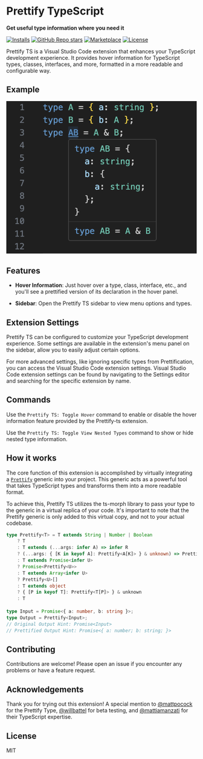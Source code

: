 # Prettify TypeScript

**Get useful type information where you need it**

[![Installs](https://img.shields.io/vscode-marketplace/d/MylesMurphy.prettify-ts.svg)](https://marketplace.visualstudio.com/items?itemName=MylesMurphy.prettify-ts)
[![GitHub Repo stars](https://img.shields.io/github/stars/mylesmmurphy/prettify-ts?style=social)](https://github.com/mylesmmurphy/prettify-ts)
[![Marketplace](https://img.shields.io/vscode-marketplace/v/MylesMurphy.prettify-ts.svg)](https://marketplace.visualstudio.com/items?itemName=username.repo)
[![License](https://img.shields.io/github/license/mylesmmurphy/prettify-ts)](https://github.com/mylesmmurphy/prettify-ts/blob/main/LICENSE)

Prettify TS is a Visual Studio Code extension that enhances your TypeScript development experience. It provides hover information for TypeScript types, classes, interfaces, and more, formatted in a more readable and configurable way.

## Example
![Example Photo](./assets/example.png)

## Features

- **Hover Information**: Just hover over a type, class, interface, etc., and you'll see a prettified version of its declaration in the hover panel.

- **Sidebar**: Open the Prettify TS sidebar to view menu options and types.

## Extension Settings

Prettify TS can be configured to customize your TypeScript development experience. Some settings are available in the extension's menu panel on the sidebar, allow you to easily adjust certain options.

For more advanced settings, like ignoring specific types from Prettification, you can access the Visual Studio Code extension settings. Visual Studio Code extension settings can be found by navigating to the Settings editor and searching for the specific extension by name.

## Commands

Use the `Prettify TS: Toggle Hover` command to enable or disable the hover information feature provided by the Prettify-ts extension.

Use the `Prettify TS: Toggle View Nested Types` command to show or hide nested type information.

## How it works

The core function of this extension is accomplished by virtually integrating a [`Prettify`](https://www.totaltypescript.com/concepts/the-prettify-helper) generic into your project. This generic acts as a powerful tool that takes TypeScript types and transforms them into a more readable format.

To achieve this, Prettify TS utilizes the ts-morph library to pass your type to the generic in a virtual replica of your code. It's important to note that the Prettify generic is only added to this virtual copy, and not to your actual codebase.

```typescript
type Prettify<T> = T extends String | Number | Boolean
    ? T
    : T extends (...args: infer A) => infer R
    ? (...args: { [K in keyof A]: Prettify<A[K]> } & unknown) => Prettify<R>
    : T extends Promise<infer U>
    ? Promise<Prettify<U>>
    : T extends Array<infer U>
    ? Prettify<U>[]
    : T extends object
    ? { [P in keyof T]: Prettify<T[P]> } & unknown
    : T

type Input = Promise<{ a: number, b: string }>;
type Output = Prettify<Input>;
// Original Output Hint: Promise<Input>
// Prettified Output Hint: Promise<{ a: number; b: string; }>
```

## Contributing

Contributions are welcome! Please open an issue if you encounter any problems or have a feature request.

## Acknowledgements

Thank you for trying out this extension! A special mention to [@mattpocock](https://github.com/mattpocock) for the Prettify Type, [@willbattel](https://github.com/willbattel) for beta testing, and [@mattiamanzati](https://github.com/mattiamanzati) for their TypeScript expertise.

## License

MIT
